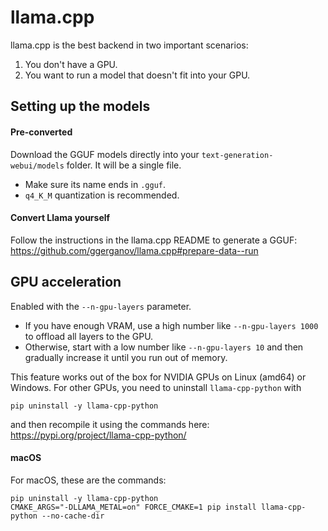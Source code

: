 # llama.cpp

llama.cpp is the best backend in two important scenarios:

1) You don't have a GPU.
2) You want to run a model that doesn't fit into your GPU.

## Setting up the models

#### Pre-converted

Download the GGUF models directly into your `text-generation-webui/models` folder. It will be a single file.

* Make sure its name ends in `.gguf`.
* `q4_K_M` quantization is recommended.

#### Convert Llama yourself

Follow the instructions in the llama.cpp README to generate a GGUF: https://github.com/ggerganov/llama.cpp#prepare-data--run

## GPU acceleration

Enabled with the `--n-gpu-layers` parameter. 

* If you have enough VRAM, use a high number like `--n-gpu-layers 1000` to offload all layers to the GPU. 
* Otherwise, start with a low number like `--n-gpu-layers 10` and then gradually increase it until you run out of memory.

This feature works out of the box for NVIDIA GPUs on Linux (amd64) or Windows. For other GPUs, you need to uninstall `llama-cpp-python` with

```
pip uninstall -y llama-cpp-python
```

and then recompile it using the commands here: https://pypi.org/project/llama-cpp-python/

#### macOS

For macOS, these are the commands:

```
pip uninstall -y llama-cpp-python
CMAKE_ARGS="-DLLAMA_METAL=on" FORCE_CMAKE=1 pip install llama-cpp-python --no-cache-dir
```
